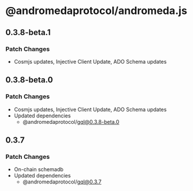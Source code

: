 # @andromedaprotocol/andromeda.js

## 0.3.8-beta.1

### Patch Changes

- Cosmjs updates, Injective Client Update, ADO Schema updates

## 0.3.8-beta.0

### Patch Changes

- Cosmjs updates, Injective Client Update, ADO Schema updates
- Updated dependencies
  - @andromedaprotocol/gql@0.3.8-beta.0

## 0.3.7

### Patch Changes

- On-chain schemadb
- Updated dependencies
  - @andromedaprotocol/gql@0.3.7
